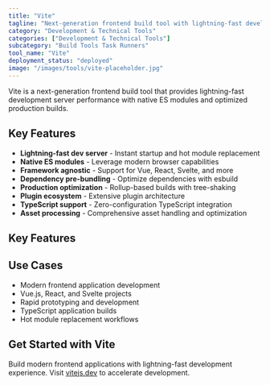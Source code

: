 ```yaml
---
title: "Vite"
tagline: "Next-generation frontend build tool with lightning-fast development server"
category: "Development & Technical Tools"
categories: ["Development & Technical Tools"]
subcategory: "Build Tools Task Runners"
tool_name: "Vite"
deployment_status: "deployed"
image: "/images/tools/vite-placeholder.jpg"
---
```

Vite is a next-generation frontend build tool that provides lightning-fast development server performance with native ES modules and optimized production builds.

## Key Features

- **Lightning-fast dev server** - Instant startup and hot module replacement
- **Native ES modules** - Leverage modern browser capabilities
- **Framework agnostic** - Support for Vue, React, Svelte, and more
- **Dependency pre-bundling** - Optimize dependencies with esbuild
- **Production optimization** - Rollup-based builds with tree-shaking
- **Plugin ecosystem** - Extensive plugin architecture
- **TypeScript support** - Zero-configuration TypeScript integration
- **Asset processing** - Comprehensive asset handling and optimization

## Key Features


## Use Cases

- Modern frontend application development
- Vue.js, React, and Svelte projects
- Rapid prototyping and development
- TypeScript application builds
- Hot module replacement workflows

## Get Started with Vite

Build modern frontend applications with lightning-fast development experience. Visit [vitejs.dev](https://vitejs.dev) to accelerate development.